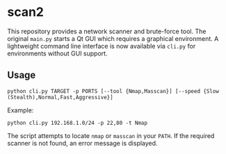 # scan2

This repository provides a network scanner and brute-force tool. The original `main.py` starts a Qt GUI which requires a graphical environment. A lightweight command line interface is now available via `cli.py` for environments without GUI support.

## Usage

```
python cli.py TARGET -p PORTS [--tool {Nmap,Masscan}] [--speed {Slow (Stealth),Normal,Fast,Aggressive}]
```

Example:

```
python cli.py 192.168.1.0/24 -p 22,80 -t Nmap
```

The script attempts to locate `nmap` or `masscan` in your `PATH`. If the required scanner is not found, an error message is displayed.
